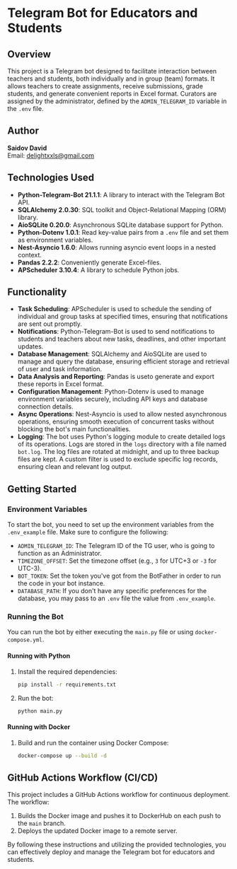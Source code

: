 # Telegram Bot for Educators and Students

## Overview

This project is a Telegram bot designed to facilitate interaction between teachers and students, both individually and in group (team) formats. It allows teachers to create assignments, receive submissions, grade students, and generate convenient reports in Excel format. Curators are assigned by the administrator, defined by the `ADMIN_TELEGRAM_ID` variable in the `.env` file.

## Author

**Saidov David**  
Email: [delightxxls@gmail.com](mailto:delightxxls@gmail.com)

## Technologies Used

- **Python-Telegram-Bot 21.1.1**: A library to interact with the Telegram Bot API.
- **SQLAlchemy 2.0.30**: SQL toolkit and Object-Relational Mapping (ORM) library.
- **AioSQLite 0.20.0**: Asynchronous SQLite database support for Python.
- **Python-Dotenv 1.0.1**: Read key-value pairs from a `.env` file and set them as environment variables.
- **Nest-Asyncio 1.6.0**: Allows running asyncio event loops in a nested context.
- **Pandas 2.2.2**: Conveniently generate Excel-files.
- **APScheduler 3.10.4**: A library to schedule Python jobs.

## Functionality

- **Task Scheduling**: APScheduler is used to schedule the sending of individual and group tasks at specified times, ensuring that notifications are sent out promptly.
- **Notifications**: Python-Telegram-Bot is used to send notifications to students and teachers about new tasks, deadlines, and other important updates.
- **Database Management**: SQLAlchemy and AioSQLite are used to manage and query the database, ensuring efficient storage and retrieval of user and task information.
- **Data Analysis and Reporting**: Pandas is useto generate and export these reports in Excel format.
- **Configuration Management**: Python-Dotenv is used to manage environment variables securely, including API keys and database connection details.
- **Async Operations**: Nest-Asyncio is used to allow nested asynchronous operations, ensuring smooth execution of concurrent tasks without blocking the bot's main functionalities.
- **Logging**: The bot uses Python's logging module to create detailed logs of its operations. Logs are stored in the `logs` directory with a file named `bot.log`. The log files are rotated at midnight, and up to three backup files are kept. A custom filter is used to exclude specific log records, ensuring clean and relevant log output.

## Getting Started

### Environment Variables

To start the bot, you need to set up the environment variables from the `.env_example` file. Make sure to configure the following:

- `ADMIN_TELEGRAM_ID`: The Telegram ID of the TG user, who is going to function as an Administrator.
- `TIMEZONE_OFFSET`: Set the timezone offset (e.g., `3` for UTC+3 or `-3` for UTC-3).
- `BOT_TOKEN`: Set the token you've got from the BotFather in order to run the code in your bot instance.
- `DATABASE_PATH`: If you don't have any specific preferences for the database, you may pass to an `.env` file the value from `.env_example`.

### Running the Bot

You can run the bot by either executing the `main.py` file or using `docker-compose.yml`.

#### Running with Python

1. Install the required dependencies:
    ```sh
    pip install -r requirements.txt
    ```
2. Run the bot:
    ```sh
    python main.py
    ```

#### Running with Docker

1. Build and run the container using Docker Compose:
    ```sh
    docker-compose up --build -d
    ```

## GitHub Actions Workflow (CI/CD)

This project includes a GitHub Actions workflow for continuous deployment. The workflow:

1. Builds the Docker image and pushes it to DockerHub on each push to the `main` branch.
2. Deploys the updated Docker image to a remote server.

By following these instructions and utilizing the provided technologies, you can effectively deploy and manage the Telegram bot for educators and students.
